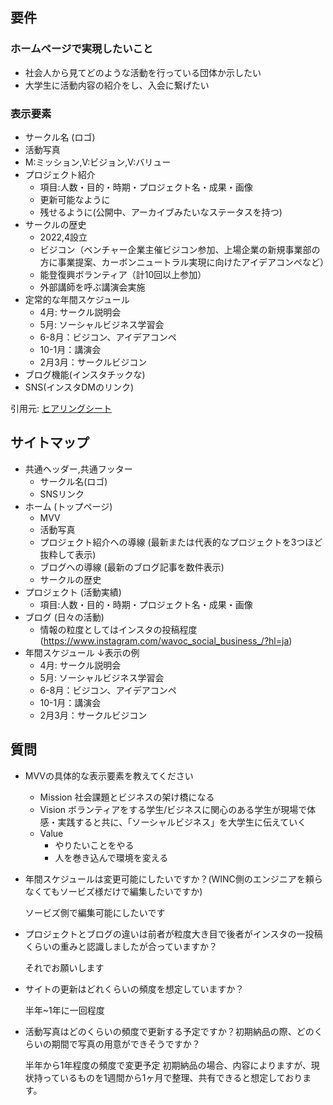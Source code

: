 ## 要件 

### ホームページで実現したいこと
- 社会人から見てどのような活動を行っている団体か示したい
- 大学生に活動内容の紹介をし、入会に繋げたい

### 表示要素

- サークル名 (ロゴ)
- 活動写真
- M:ミッション,V:ビジョン,V:バリュー
- プロジェクト紹介
    - 項目:人数・目的・時期・プロジェクト名・成果・画像
    - 更新可能なように
    - 残せるように(公開中、アーカイブみたいなステータスを持つ)
- サークルの歴史
    - 2022,4設立
    - ビジコン（ベンチャー企業主催ビジコン参加、上場企業の新規事業部の方に事業提案、カーボンニュートラル実現に向けたアイデアコンペなど）
    - 能登復興ボランティア（計10回以上参加）
    - 外部講師を呼ぶ講演会実施
- 定常的な年間スケジュール
    - 4月: サークル説明会
    - 5月: ソーシャルビジネス学習会
    - 6-8月：ビジコン、アイデアコンペ
    - 10-1月：講演会
    - 2月3月：サークルビジコン
- ブログ機能(インスタチックな)
- SNS(インスタDMのリンク)

引用元: [ヒアリングシート](https://docs.google.com/spreadsheets/d/1kes_jsUjmCYzL3CurdJzY3uCJvnFgUDqtTZzpUGx7A8/edit?usp=sharing)

## サイトマップ
- 共通ヘッダー,共通フッター
    - サークル名(ロゴ)
    - SNSリンク
- ホーム (トップページ)
    - MVV
    - 活動写真
    - プロジェクト紹介への導線 (最新または代表的なプロジェクトを3つほど抜粋して表示)
    - ブログへの導線 (最新のブログ記事を数件表示)
    - サークルの歴史
- プロジェクト (活動実績)
    - 項目:人数・目的・時期・プロジェクト名・成果・画像
- ブログ (日々の活動)
    - 情報の粒度としてはインスタの投稿程度 (https://www.instagram.com/wavoc_social_business_/?hl=ja)
- 年間スケジュール
    ↓表示の例
    - 4月: サークル説明会
    - 5月: ソーシャルビジネス学習会
    - 6-8月：ビジコン、アイデアコンペ
    - 10-1月：講演会
    - 2月3月：サークルビジコン

## 質問
- MVVの具体的な表示要素を教えてください
    - Mission
        社会課題とビジネスの架け橋になる
    - Vision
        ボランティアをする学生/ビジネスに関心のある学生が現場で体感・実践すると共に、「ソーシャルビジネス」を大学生に伝えていく
    - Value
        - やりたいことをやる
        - 人を巻き込んで環境を変える

- 年間スケジュールは変更可能にしたいですか？(WINC側のエンジニアを頼らなくてもソービズ様だけで編集したいですか)

    ソービズ側で編集可能にしたいです

- プロジェクトとブログの違いは前者が粒度大き目で後者がインスタの一投稿くらいの重みと認識しましたが合っていますか？

    それでお願いします

- サイトの更新はどれくらいの頻度を想定していますか？

    半年~1年に一回程度

- 活動写真はどのくらいの頻度で更新する予定ですか？初期納品の際、どのくらいの期間で写真の用意ができそうですか？

    半年から1年程度の頻度で変更予定
    初期納品の場合、内容によりますが、現状持っているものを1週間から1ヶ月で整理、共有できると想定しております。
